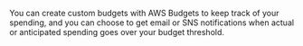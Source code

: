 You can create custom budgets with AWS Budgets to keep track of your spending, and you can choose to get email or SNS notifications when actual or anticipated spending goes over your budget threshold.


